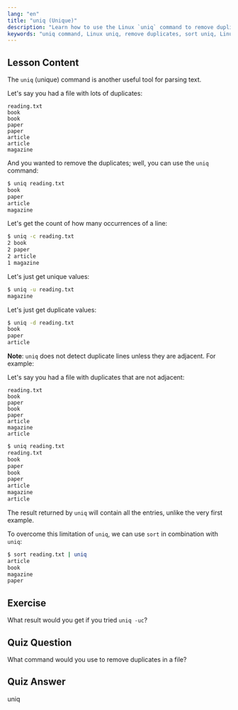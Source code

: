 ```yaml
---
lang: "en"
title: "uniq (Unique)"
description: "Learn how to use the Linux `uniq` command to remove duplicate lines from text files. Discover options like -c, -u, -d, and combine with `sort` for effective data cleaning."
keywords: "uniq command, Linux uniq, remove duplicates, sort uniq, Linux tutorial, text processing, beginner Linux, Linux guide"
---
```


## Lesson Content

The `uniq` (unique) command is another useful tool for parsing text.

Let's say you had a file with lots of duplicates:

```plaintext
reading.txt
book
book
paper
paper
article
article
magazine
```

And you wanted to remove the duplicates; well, you can use the `uniq` command:

```bash
$ uniq reading.txt
book
paper
article
magazine
```

Let's get the count of how many occurrences of a line:

```bash
$ uniq -c reading.txt
2 book
2 paper
2 article
1 magazine
```

Let's just get unique values:

```bash
$ uniq -u reading.txt
magazine
```

Let's just get duplicate values:

```bash
$ uniq -d reading.txt
book
paper
article
```

**Note**: `uniq` does not detect duplicate lines unless they are adjacent. For example:

Let's say you had a file with duplicates that are not adjacent:

```plaintext
reading.txt
book
paper
book
paper
article
magazine
article
```

```bash
$ uniq reading.txt
reading.txt
book
paper
book
paper
article
magazine
article
```

The result returned by `uniq` will contain all the entries, unlike the very first example.

To overcome this limitation of `uniq`, we can use `sort` in combination with `uniq`:

```bash
$ sort reading.txt | uniq
article
book
magazine
paper
```

## Exercise

What result would you get if you tried `uniq -uc`?

## Quiz Question

What command would you use to remove duplicates in a file?

## Quiz Answer

uniq
